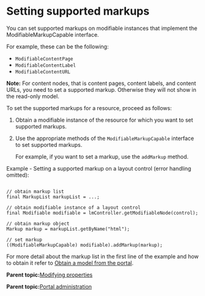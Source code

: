 # Setting supported markups 

You can set supported markups on modifiable instances that implement the ModifiableMarkupCapable interface.

For example, these can be the following:

-   `ModifiableContentPage`
-   `ModifiableContentLabel`
-   `ModifiableContentURL`

**Note:** For content nodes, that is content pages, content labels, and content URLs, you need to set a supported markup. Otherwise they will not show in the read-only model.

To set the supported markups for a resource, proceed as follows:

1.  Obtain a modifiable instance of the resource for which you want to set supported markups.

2.  Use the appropriate methods of the `ModifiableMarkupCapable` interface to set supported markups.

    For example, if you want to set a markup, use the `addMarkup` method.


Example - Setting a supported markup on a layout control \(error handling omitted\):

```

// obtain markup list 
final MarkupList markupList = ...;

// obtain modifiable instance of a layout control
final Modifiable modifiable = lmController.getModifiableNode(control); 

// obtain markup object
Markup markup = markupList.getByName("html");

// set markup 
((ModifiableMarkupCapable) modifiable).addMarkup(markup);

```

For more detail about the markup list in the first line of the example and how to obtain it refer to [Obtain a model from the portal](dgn_modelobt.md).

**Parent topic:**[Modifying properties ](../dev/ctrlrapit_mdfy_props.md)

**Parent topic:**[Portal administration ](../practitioner_studio/administration.md)

